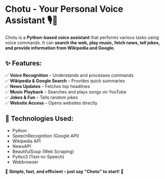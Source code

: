# **Chotu - Your Personal Voice Assistant 🎙️🤖**  

Chotu is a **Python-based voice assistant** that performs various tasks using voice commands. It can **search the web, play music, fetch news, tell jokes, and provide information from Wikipedia and Google.**  

## **✨ Features:**  
✅ **Voice Recognition** – Understands and processes commands  
✅ **Wikipedia & Google Search** – Provides quick summaries  
✅ **News Updates** – Fetches top headlines  
✅ **Music Playback** – Searches and plays songs on YouTube  
✅ **Jokes & Fun** – Tells random jokes  
✅ **Website Access** – Opens websites directly  

## **🔧 Technologies Used:**  
- Python  
- SpeechRecognition (Google API)  
- Wikipedia API  
- NewsAPI  
- BeautifulSoup (Web Scraping)  
- Pyttsx3 (Text-to-Speech)  
- Webbrowser  

🔹 **Simple, fast, and efficient – just say "Chotu" to start!** 🚀
